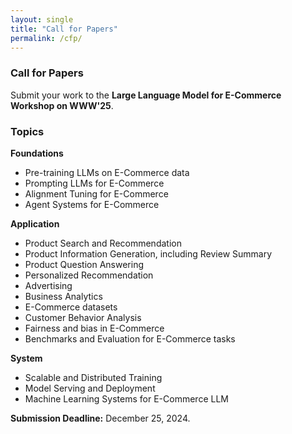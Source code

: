 ```yaml
---
layout: single
title: "Call for Papers"
permalink: /cfp/
---
```


### Call for Papers
Submit your work to the **Large Language Model for E-Commerce Workshop on WWW'25**.

### Topics
**Foundations**
- Pre-training LLMs on E-Commerce data
- Prompting LLMs for E-Commerce
- Alignment Tuning for E-Commerce
- Agent Systems for E-Commerce

**Application**
- Product Search and Recommendation
- Product Information Generation, including Review Summary
- Product Question Answering
- Personalized Recommendation
- Advertising
- Business Analytics
- E-Commerce datasets
- Customer Behavior Analysis
- Fairness and bias in E-Commerce
- Benchmarks and Evaluation for E-Commerce tasks

**System**
- Scalable and Distributed Training
- Model Serving and Deployment
- Machine Learning Systems for E-Commerce LLM

**Submission Deadline:** December 25, 2024.
